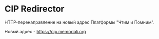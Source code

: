 # CIP Redirector

HTTP-перенаправление на новый адрес Платформы "Чтим и Помним".

Новый адрес - https://cip.memoriali.org